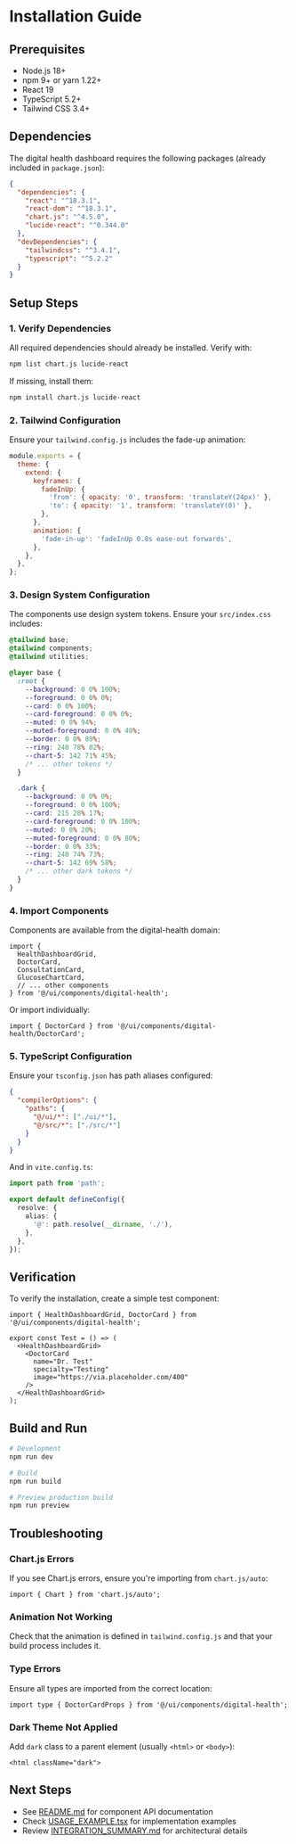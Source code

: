 # Installation Guide

## Prerequisites

- Node.js 18+ 
- npm 9+ or yarn 1.22+
- React 19
- TypeScript 5.2+
- Tailwind CSS 3.4+

## Dependencies

The digital health dashboard requires the following packages (already included in `package.json`):

```json
{
  "dependencies": {
    "react": "^18.3.1",
    "react-dom": "^18.3.1",
    "chart.js": "^4.5.0",
    "lucide-react": "^0.344.0"
  },
  "devDependencies": {
    "tailwindcss": "^3.4.1",
    "typescript": "^5.2.2"
  }
}
```

## Setup Steps

### 1. Verify Dependencies

All required dependencies should already be installed. Verify with:

```bash
npm list chart.js lucide-react
```

If missing, install them:

```bash
npm install chart.js lucide-react
```

### 2. Tailwind Configuration

Ensure your `tailwind.config.js` includes the fade-up animation:

```js
module.exports = {
  theme: {
    extend: {
      keyframes: {
        fadeInUp: {
          'from': { opacity: '0', transform: 'translateY(24px)' },
          'to': { opacity: '1', transform: 'translateY(0)' },
        },
      },
      animation: {
        'fade-in-up': 'fadeInUp 0.8s ease-out forwards',
      },
    },
  },
};
```

### 3. Design System Configuration

The components use design system tokens. Ensure your `src/index.css` includes:

```css
@tailwind base;
@tailwind components;
@tailwind utilities;

@layer base {
  :root {
    --background: 0 0% 100%;
    --foreground: 0 0% 0%;
    --card: 0 0% 100%;
    --card-foreground: 0 0% 0%;
    --muted: 0 0% 94%;
    --muted-foreground: 0 0% 40%;
    --border: 0 0% 89%;
    --ring: 240 78% 82%;
    --chart-5: 142 71% 45%;
    /* ... other tokens */
  }

  .dark {
    --background: 0 0% 0%;
    --foreground: 0 0% 100%;
    --card: 215 28% 17%;
    --card-foreground: 0 0% 100%;
    --muted: 0 0% 20%;
    --muted-foreground: 0 0% 80%;
    --border: 0 0% 33%;
    --ring: 240 74% 73%;
    --chart-5: 142 69% 58%;
    /* ... other dark tokens */
  }
}
```

### 4. Import Components

Components are available from the digital-health domain:

```tsx
import {
  HealthDashboardGrid,
  DoctorCard,
  ConsultationCard,
  GlucoseChartCard,
  // ... other components
} from '@/ui/components/digital-health';
```

Or import individually:

```tsx
import { DoctorCard } from '@/ui/components/digital-health/DoctorCard';
```

### 5. TypeScript Configuration

Ensure your `tsconfig.json` has path aliases configured:

```json
{
  "compilerOptions": {
    "paths": {
      "@/ui/*": ["./ui/*"],
      "@/src/*": ["./src/*"]
    }
  }
}
```

And in `vite.config.ts`:

```ts
import path from 'path';

export default defineConfig({
  resolve: {
    alias: {
      '@': path.resolve(__dirname, './'),
    },
  },
});
```

## Verification

To verify the installation, create a simple test component:

```tsx
import { HealthDashboardGrid, DoctorCard } from '@/ui/components/digital-health';

export const Test = () => (
  <HealthDashboardGrid>
    <DoctorCard
      name="Dr. Test"
      specialty="Testing"
      image="https://via.placeholder.com/400"
    />
  </HealthDashboardGrid>
);
```

## Build and Run

```bash
# Development
npm run dev

# Build
npm run build

# Preview production build
npm run preview
```

## Troubleshooting

### Chart.js Errors

If you see Chart.js errors, ensure you're importing from `chart.js/auto`:

```tsx
import { Chart } from 'chart.js/auto';
```

### Animation Not Working

Check that the animation is defined in `tailwind.config.js` and that your build process includes it.

### Type Errors

Ensure all types are imported from the correct location:

```tsx
import type { DoctorCardProps } from '@/ui/components/digital-health';
```

### Dark Theme Not Applied

Add `dark` class to a parent element (usually `<html>` or `<body>`):

```tsx
<html className="dark">
```

## Next Steps

- See [README.md](./README.md) for component API documentation
- Check [USAGE_EXAMPLE.tsx](./USAGE_EXAMPLE.tsx) for implementation examples
- Review [INTEGRATION_SUMMARY.md](./INTEGRATION_SUMMARY.md) for architectural details
